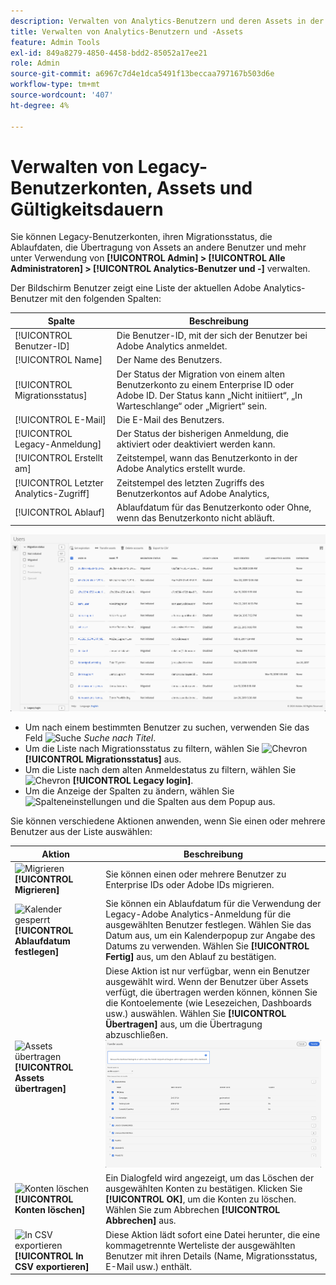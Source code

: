 ```yaml
---
description: Verwalten von Analytics-Benutzern und deren Assets in der Adobe Admin Console.
title: Verwalten von Analytics-Benutzern und -Assets
feature: Admin Tools
exl-id: 849a8279-4850-4458-bdd2-85052a17ee21
role: Admin
source-git-commit: a6967c7d4e1dca5491f13beccaa797167b503d6e
workflow-type: tm+mt
source-wordcount: '407'
ht-degree: 4%

---
```


# Verwalten von Legacy-Benutzerkonten, Assets und Gültigkeitsdauern

Sie können Legacy-Benutzerkonten, ihren Migrationsstatus, die Ablaufdaten, die Übertragung von Assets an andere Benutzer und mehr unter Verwendung von **[!UICONTROL Admin] > [!UICONTROL Alle Administratoren] > [!UICONTROL Analytics-Benutzer und -]** verwalten.

Der Bildschirm Benutzer zeigt eine Liste der aktuellen Adobe Analytics-Benutzer mit den folgenden Spalten:

| Spalte | Beschreibung |
|---|---|
| [!UICONTROL Benutzer-ID] | Die Benutzer-ID, mit der sich der Benutzer bei Adobe Analytics anmeldet. |
| [!UICONTROL Name] | Der Name des Benutzers. |
| [!UICONTROL Migrationsstatus] | Der Status der Migration von einem alten Benutzerkonto zu einem Enterprise ID oder Adobe ID.  Der Status kann „Nicht initiiert“, „In Warteschlange“ oder „Migriert“ sein. |
| [!UICONTROL E-Mail] | Die E-Mail des Benutzers. |
| [!UICONTROL Legacy-Anmeldung] | Der Status der bisherigen Anmeldung, die aktiviert oder deaktiviert werden kann. |
| [!UICONTROL Erstellt am] | Zeitstempel, wann das Benutzerkonto in der Adobe Analytics erstellt wurde. |
| [!UICONTROL Letzter Analytics-Zugriff] | Zeitstempel des letzten Zugriffs des Benutzerkontos auf Adobe Analytics, |
| [!UICONTROL Ablauf] | Ablaufdatum für das Benutzerkonto oder Ohne, wenn das Benutzerkonto nicht abläuft. |

![Benutzer](assets/users.png)

- Um nach einem bestimmten Benutzer zu suchen, verwenden Sie das Feld ![Suche](https://spectrum.adobe.com/static/icons/workflow_18/Smock_Search_18_N.svg) *Suche nach Titel*.
- Um die Liste nach Migrationsstatus zu filtern, wählen Sie ![Chevron](https://spectrum.adobe.com/static/icons/ui_18/ChevronSize100.svg) **[!UICONTROL Migrationsstatus]** aus.
- Um die Liste nach dem alten Anmeldestatus zu filtern, wählen Sie ![Chevron](https://spectrum.adobe.com/static/icons/ui_18/ChevronSize100.svg) **[!UICONTROL Legacy login]**.
- Um die Anzeige der Spalten zu ändern, wählen Sie ![Spalteneinstellungen](https://spectrum.adobe.com/static/icons/workflow_18/Smock_ColumnSettings_18_N.svg) und die Spalten aus dem Popup aus.

Sie können verschiedene Aktionen anwenden, wenn Sie einen oder mehrere Benutzer aus der Liste auswählen:

| Aktion | Beschreibung |
|---|---|
| ![Migrieren](https://spectrum.adobe.com/static/icons/workflow_18/Smock_Briefcase_18_N.svg) **[!UICONTROL Migrieren]** | Sie können einen oder mehrere Benutzer zu Enterprise IDs oder Adobe IDs migrieren. |
| ![Kalender gesperrt](https://spectrum.adobe.com/static/icons/workflow_18/Smock_CalendarLocked_18_N.svg) **[!UICONTROL Ablaufdatum festlegen]** | Sie können ein Ablaufdatum für die Verwendung der Legacy-Adobe Analytics-Anmeldung für die ausgewählten Benutzer festlegen.  Wählen Sie das Datum aus, um ein Kalenderpopup zur Angabe des Datums zu verwenden. Wählen Sie **[!UICONTROL Fertig]** aus, um den Ablauf zu bestätigen. |
| ![Assets übertragen](https://spectrum.adobe.com/static/icons/workflow_18/Smock_Switch_18_N.svg) **[!UICONTROL Assets übertragen]** | Diese Aktion ist nur verfügbar, wenn ein Benutzer ausgewählt wird. Wenn der Benutzer über Assets verfügt, die übertragen werden können, können Sie die Kontoelemente (wie Lesezeichen, Dashboards usw.) auswählen. Wählen Sie **[!UICONTROL Übertragen]** aus, um die Übertragung abzuschließen.<br/>![Überträgt Assets](assets/transfer-assets.png) |
| ![Konten löschen](https://spectrum.adobe.com/static/icons/workflow_18/Smock_Delete_18_N.svg) **[!UICONTROL Konten löschen]** | Ein Dialogfeld wird angezeigt, um das Löschen der ausgewählten Konten zu bestätigen. Klicken Sie **[!UICONTROL OK]**, um die Konten zu löschen. Wählen Sie zum Abbrechen **[!UICONTROL Abbrechen]** aus. |
| ![In CSV exportieren](https://spectrum.adobe.com/static/icons/workflow_18/Smock_FileCSV_18_N.svg) **[!UICONTROL In CSV exportieren]** | Diese Aktion lädt sofort eine Datei herunter, die eine kommagetrennte Werteliste der ausgewählten Benutzer mit ihren Details (Name, Migrationsstatus, E-Mail usw.) enthält. |


